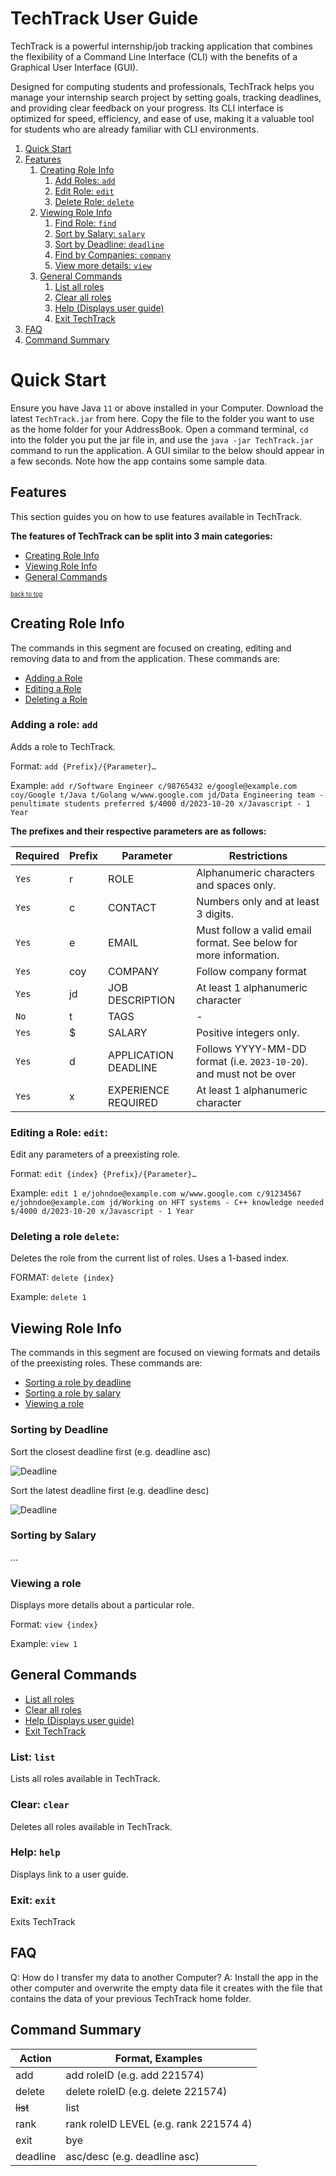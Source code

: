 # TechTrack User Guide

TechTrack is a powerful internship/job tracking application that combines the flexibility of a Command Line Interface (CLI) with the benefits of a Graphical User Interface (GUI).

Designed for computing students and professionals, TechTrack helps you manage your internship search project by setting goals, tracking deadlines, and providing clear feedback on your progress. Its CLI interface is optimized for speed, efficiency, and ease of use, making it a valuable tool for students who are already familiar with CLI environments.

1. [Quick Start](#quick-start)
2. [Features](#features)
   1. [Creating Role Info](#creating-role-info)
      1. [Add Roles: `add`](#adding-a-role-add)
      2. [Edit Role: `edit`](#editing-a-role-edit)
      3. [Delete Role: `delete`](#deleting-a-role-delete)
   2. [Viewing Role Info](#viewing-role-info)
      1. [Find Role: `find`](#findrole)
      2. [Sort by Salary: `salary`](#sorting-by-salary)
      3. [Sort by Deadline: `deadline`](#sorting-by-deadline)
      4. [Find by Companies: `company`](#findcompanies)
      5. [View more details: `view`](#viewing-a-role)
   3. [General Commands](#general-commands)
      1. [List all roles](#list-list)
      2. [Clear all roles](#clear-clear)
      3. [Help (Displays user guide)](#help-help)
      4. [Exit TechTrack](#exit-exit)
5. [FAQ](#faq)
6. [Command Summary](#command-summary)

# Quick Start
Ensure you have Java `11` or above installed in your Computer.
Download the latest `TechTrack.jar` from here.
Copy the file to the folder you want to use as the home folder for your AddressBook.
Open a command terminal, `cd` into the folder you put the jar file in, and use the `java -jar TechTrack.jar` command to run the application.
A GUI similar to the below should appear in a few seconds. Note how the app contains some sample data.


## Features

This section guides you on how to use features available in TechTrack.

<div markdown="block" class="alert alert-info">


**The features of TechTrack can be split into 3 main categories:**

* [Creating Role Info](#creating-role-info)
* [Viewing Role Info](#viewing-role-info)
* [General Commands](#general-commands)

<sub><sup>[back to top](#techtrack-user-guide)</sup></sub>

## Creating Role Info
The commands in this segment are focused on creating, editing and removing data to and from the application.
These commands are:

* [Adding a Role](#adding-a-role-add)
* [Editing a Role](#editing-a-role-edit)
* [Deleting a Role](#deleting-a-role-delete)

### Adding a role: `add`

Adds a role to TechTrack.

Format: `add {Prefix}/{Parameter}…​`

Example: `add r/Software Engineer c/98765432 e/google@example.com coy/Google t/Java t/Golang w/www.google.com jd/Data Engineering team - penultimate students preferred $/4000 d/2023-10-20 x/Javascript - 1 Year `

**The prefixes and their respective parameters are as follows:**

| Required | Prefix | Parameter           | Restrictions                                                        |
|----------|--------|---------------------|---------------------------------------------------------------------|
| `Yes`    | r      | ROLE                | Alphanumeric characters and spaces only.                            |
| `Yes`    | c      | CONTACT             | Numbers only and at least 3 digits.                                 |
| `Yes`    | e      | EMAIL               | Must follow a valid email format. See below for more information.   |
| `Yes`    | coy    | COMPANY             | Follow company format                                               |
| `Yes`    | jd     | JOB DESCRIPTION     | At least 1 alphanumeric character                                   |
| `No`     | t      | TAGS                | -                                                                   |
| `Yes`    | $      | SALARY              | Positive integers only.                                             |
| `Yes`    | d      | APPLICATION DEADLINE | Follows YYYY-MM-DD format (i.e. `2023-10-20`). and must not be over |
| `Yes`    | x      | EXPERIENCE REQUIRED | At least 1 alphanumeric character                                   |


### Editing a Role: `edit`:
Edit any parameters of a preexisting role. 

Format: `edit {index} {Prefix}/{Parameter}…​`

Example: `edit 1 e/johndoe@example.com w/www.google.com c/91234567 
e/johndoe@example.com jd/Working on HFT systems - C++ knowledge needed $/4000 d/2023-10-20 x/Javascript - 1 Year`

### Deleting a role `delete`:
Deletes the role from the current list of roles. Uses a 1-based index.

FORMAT: `delete {index}`

Example: `delete 1`

## Viewing Role Info
The commands in this segment are focused on viewing formats and details of the preexisting roles.
These commands are:

* [Sorting a role by deadline](#sorting-by-deadline)
* [Sorting a role by salary](#sorting-by-salary)
* [Viewing a role ](#viewing-a-role)

### Sorting by Deadline

Sort the closest deadline first (e.g. deadline asc) 

![Deadline](images/DeadlineCommand1.png)

Sort the latest deadline first (e.g. deadline desc)

![Deadline](images/DeadlineCommand2.png)

### Sorting by Salary
...

### Viewing a role
Displays more details about a particular role.

Format: `view {index}`

Example: `view 1`

## General Commands

* [List all roles](#list-list)
* [Clear all roles](#clear-clear)
* [Help (Displays user guide)](#help-help)
* [Exit TechTrack](#exit-exit)

### List: `list`
Lists all roles available in TechTrack.

### Clear: `clear`
Deletes all roles available in TechTrack.

### Help: `help`
Displays link to a user guide.

### Exit: `exit`
Exits TechTrack

## FAQ
Q: How do I transfer my data to another Computer?
A: Install the app in the other computer and overwrite the empty data file it creates with the file that contains the data of your previous TechTrack home folder.

## Command Summary

| Action   | Format, Examples                       |
|----------|----------------------------------------|
| add      | add roleID (e.g. add 221574)           |
| delete   | delete roleID (e.g. delete 221574)     |
| ~~list~~     | list                                   |
| rank     | rank roleID LEVEL (e.g. rank 221574 4) |
| exit     | bye                                    |
| deadline | asc/desc (e.g. deadline asc)           |
